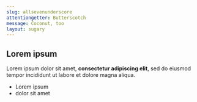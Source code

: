 ```yaml
---
slug: allsevenunderscore
attentiongetter: Butterscotch
message: Coconut, too
layout: sugary
---
```

## Lorem ipsum

Lorem ipsum dolor sit amet, **consectetur adipiscing elit**, sed do eiusmod tempor incididunt ut labore et dolore magna aliqua.

- Lorem ipsum
- dolor sit amet